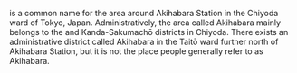 is a common name for the area around Akihabara Station in the Chiyoda ward of Tokyo, Japan. Administratively, the area called Akihabara mainly belongs to the and Kanda-Sakumachō districts in Chiyoda. There exists an administrative district called Akihabara in the Taitō ward further north of Akihabara Station, but it is not the place people generally refer to as Akihabara.

